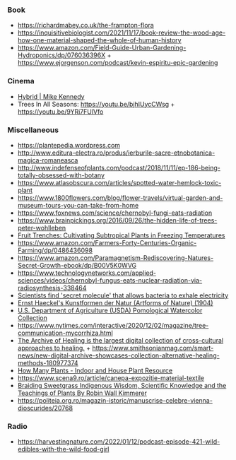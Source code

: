 ### Book

- https://richardmabey.co.uk/the-frampton-flora
- https://inquisitivebiologist.com/2021/11/17/book-review-the-wood-age-how-one-material-shaped-the-whole-of-human-history
- https://www.amazon.com/Field-Guide-Urban-Gardening-Hydroponics/dp/076036396X + https://www.ejorgenson.com/podcast/kevin-espiritu-epic-gardening

### Cinema

- [Hybrid | Mike Kennedy](https://www.youtube.com/playlist?list=PLrMl9w30UFyspaGqroMQX4jiYmd6bATBy)
- Trees In All Seasons: https://youtu.be/bjhIUycCWsg + https://youtu.be/9YRi7FUlVfo

### Miscellaneous

- https://plantepedia.wordpress.com
- http://www.editura-electra.ro/produs/ierburile-sacre-etnobotanica-magica-romaneasca
- http://www.indefenseofplants.com/podcast/2018/11/11/ep-186-being-totally-obsessed-with-botany
- https://www.atlasobscura.com/articles/spotted-water-hemlock-toxic-plant
- https://www.1800flowers.com/blog/flower-travels/virtual-garden-and-museum-tours-you-can-take-from-home
- https://www.foxnews.com/science/chernobyl-fungi-eats-radiation
- https://www.brainpickings.org/2016/09/26/the-hidden-life-of-trees-peter-wohlleben
- [Fruit Trenches: Cultivating Subtropical Plants in Freezing Temperatures ](https://news.ycombinator.com/item?id=22887931)
- https://www.amazon.com/Farmers-Forty-Centuries-Organic-Farming/dp/0486436098
- https://www.amazon.com/Paramagnetism-Rediscovering-Natures-Secret-Growth-ebook/dp/B00V5K0WVG
- https://www.technologynetworks.com/applied-sciences/videos/chernobyl-fungus-eats-nuclear-radiation-via-radiosynthesis-338464
- [Scientists find 'secret molecule' that allows bacteria to exhale electricity](https://www.livescience.com/electron-breathing-geobacter-microbes.html)
- [Ernst Haeckel's Kunstformen der Natur (Artforms of Nature) (1904)](https://commons.wikimedia.org/wiki/Kunstformen_der_Natur)
- [U.S. Department of Agriculture (USDA) Pomological Watercolor Collection](https://usdawatercolors.nal.usda.gov/pom/home.xhtml)
- https://www.nytimes.com/interactive/2020/12/02/magazine/tree-communication-mycorrhiza.html
- [The Archive of Healing is the largest digital collection of cross-cultural approaches to healing.](https://archiveofhealing.com) + https://www.smithsonianmag.com/smart-news/new-digital-archive-showcases-collection-alternative-healing-methods-180977374
- [How Many Plants - Indoor and House Plant Resource](https://howmanyplants.com)
- https://www.scena9.ro/article/canepa-expozitie-material-textile
- [Braiding Sweetgrass Indigenous Wisdom, Scientific Knowledge and the Teachings of Plants By Robin Wall Kimmerer](https://milkweed.org/book/braiding-sweetgrass)
- https://politeia.org.ro/magazin-istoric/manuscrise-celebre-vienna-dioscurides/20768

### Radio

- https://harvestingnature.com/2022/01/12/podcast-episode-421-wild-edibles-with-the-wild-food-girl